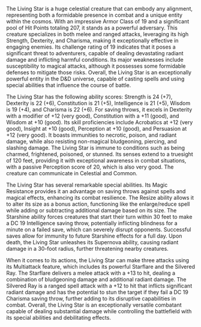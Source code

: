 The Living Star is a huge celestial creature that can embody any alignment, representing both a formidable presence in combat and a unique entity within the cosmos. With an impressive Armor Class of 19 and a significant pool of Hit Points totaling 207, it stands as a powerful adversary. This creature specializes in both melee and ranged attacks, leveraging its high Strength, Dexterity, and Charisma, making it exceptionally effective in engaging enemies. Its challenge rating of 19 indicates that it poses a significant threat to adventurers, capable of dealing devastating radiant damage and inflicting harmful conditions. Its major weaknesses include susceptibility to magical attacks, although it possesses some formidable defenses to mitigate those risks. Overall, the Living Star is an exceptionally powerful entity in the D&D universe, capable of casting spells and using special abilities that influence the course of battle.

The Living Star has the following ability scores: Strength is 24 (+7), Dexterity is 22 (+6), Constitution is 21 (+5), Intelligence is 21 (+5), Wisdom is 19 (+4), and Charisma is 22 (+6). For saving throws, it excels in Dexterity with a modifier of +12 (very good), Constitution with a +11 (good), and Wisdom at +10 (good). Its skill proficiencies include Acrobatics at +12 (very good), Insight at +10 (good), Perception at +10 (good), and Persuasion at +12 (very good). It boasts immunities to necrotic, poison, and radiant damage, while also resisting non-magical bludgeoning, piercing, and slashing damage. The Living Star is immune to conditions such as being charmed, frightened, poisoned, or stunned. Its senses extend to a truesight of 120 feet, providing it with exceptional awareness in combat situations, with a passive Perception score of 20, which is also very good. The creature can communicate in Celestial and Common.

The Living Star has several remarkable special abilities. Its Magic Resistance provides it an advantage on saving throws against spells and magical effects, enhancing its combat resilience. The Resize ability allows it to alter its size as a bonus action, functioning like the enlarge/reduce spell while adding or subtracting additional damage based on its size. The Starshine ability forces creatures that start their turn within 30 feet to make a DC 19 Intelligence saving throw, potentially inflicting blindness for a minute on a failed save, which can severely disrupt opponents. Successful saves allow for immunity to future Starshine effects for a full day. Upon death, the Living Star unleashes its Supernova ability, causing radiant damage in a 30-foot radius, further threatening nearby creatures.

When it comes to its actions, the Living Star can make three attacks using its Multiattack feature, which includes its powerful Starflare and the Silvered Ray. The Starflare delivers a melee attack with a +13 to hit, dealing a combination of bludgeoning damage and additional radiant damage. The Silvered Ray is a ranged spell attack with a +12 to hit that inflicts significant radiant damage and has the potential to stun the target if they fail a DC 19 Charisma saving throw, further adding to its disruptive capabilities in combat. Overall, the Living Star is an exceptionally versatile combatant capable of dealing substantial damage while controlling the battlefield with its special abilities and debilitating effects.